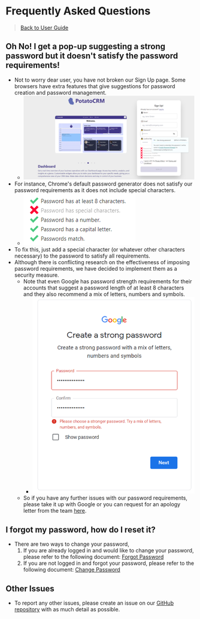 # Frequently Asked Questions

> [Back to User Guide](/docs/)

## Oh No! I get a pop-up suggesting a strong password but it doesn't satisfy the password requirements!

- Not to worry dear user, you have not broken our Sign Up page. Some browsers have extra features that give suggestions for password creation and password management.
  - ![Alt text](/readme-images/chrome_popup.png)
- For instance, Chrome's default password generator does not satisfy our password requirements as it does not include special characters.
  - ![Alt text](/readme-images/password_requirements.png)
- To fix this, just add a special character (or whatever other characters necessary) to the password to satisfy all requirements.
- Although there is conflicting research on the effectiveness of imposing password requirements, we have decided to implement them as a security measure.
  - Note that even Google has password strength requirements for their accounts that suggest a password length of at least 8 characters and they also recommend a mix of letters, numbers and symbols.
    - ![Alt text](/readme-images/google.png)
  - So if you have any further issues with our password requirements, please take it up with Google or you can request for an apology letter from the team [here](https://www.youtube.com/watch?v=dQw4w9WgXcQ&pp=ygUJcmljayByb2xs).

## I forgot my password, how do I reset it?

- There are two ways to change your password,
  1. If you are already logged in and would like to change your password, please refer to the following document: [Forgot Password](auth.md#forgot-password)
  2. If you are not logged in and forgot your password, please refer to the following document: [Change Password](auth.md#change-password)

## Other Issues

- To report any other issues, please create an issue on our [GitHub repository](https://github.com/chuahxinyu/comp30022/issues) with as much detail as possible.
